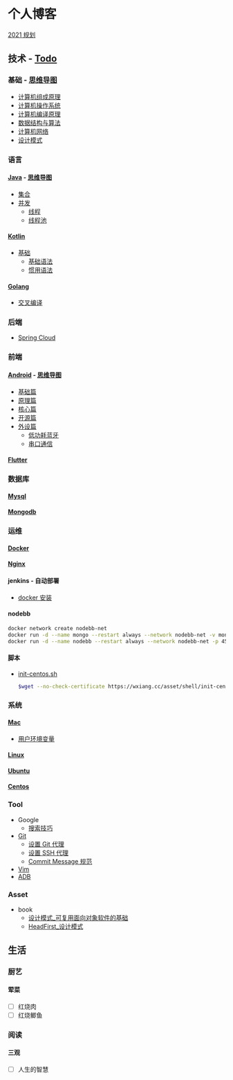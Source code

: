 # 个人博客

[2021 规划](log/2021-annual-plan.md)

## 技术 - [Todo](development/todo.md)

### 基础 - [思维导图](mind/Basic.pdf)

- [计算机组成原理](development/basic/computer-organization.md)
- [计算机操作系统](development/basic/operating-system.md)
- [计算机编译原理](development/basic/computer-organization.md)
- [数据结构与算法](development/basic/data-structure-algorithm.md)
- [计算机网络](development/basic/computer-network.md)
- [设计模式](development/basic/design-pattern.md)

### 语言

#### [Java](development/language/java.md) - [思维导图](mind/Java.pdf)

- [集合](development/language/java.md#集合)
- [并发](development/language/java.md#并发)
  - [线程](development/language/java.md#线程)
  - [线程池](development/language/java.md#线程池)

#### [Kotlin](development/language/kotlin.md)

- [基础](development/language/kotlin.md#基础)
  - [基础语法](development/language/kotlin.md#基础语法)
  - [惯用语法](development/language/kotlin.md#惯用语法)

#### [Golang](development/language/golang.md)

- [交叉编译](development/language/golang.md#交叉编译)

### 后端

- [Spring Cloud](development/web/spring-cloud.md)

### 前端

#### [Android](development/android.md) - [思维导图](mind/Android.pdf)

- [基础篇](development/android.md#基础篇)
- [原理篇](development/android.md#原理篇)
- [核心篇](development/android.md#核心篇)
- [开源篇](development/android.md#开源篇)
- [外设篇](development/android.md#外设篇)
  - [低功耗蓝牙](development/android.md#低功耗蓝牙Bluetooth-Low-Energy)
  - [串口通信](development/android.md#串口通信)

#### [Flutter](development/flutter.md)

### 数据库

#### [Mysql](development/database/mysql.md)

#### [Mongodb](development/database/mongodb.md)

### 运维

#### [Docker](development/docker.md)

#### [Nginx](development/nginx.md)

#### jenkins - 自动部署

- [docker 安装](development/docker.md#jenkins)

#### nodebb

```bash
docker network create nodebb-net
docker run -d --name mongo --restart always --network nodebb-net -v mongo-data:/data/db -p 127.0.0.1:27017:27017 mongo --wiredTigerCacheSizeGB 1
docker run -d --name nodebb --restart always --network nodebb-net -p 4567:4567 --link mongo:mongo nodebb/docker
```

#### 脚本

- [init-centos.sh](asset/shell/init-centos.sh)
  
  ```bash
  $wget --no-check-certificate https://wxiang.cc/asset/shell/init-centos.sh && chmod +x init-centos.sh && ./init-centos.sh
  ```

### 系统

#### [Mac](development/os/mac.md)

- [用户环境变量](development/os/mac.md#用户环境变量)

#### [Linux](development/os/linux.md)

#### [Ubuntu](development/os/ubuntu.md)

#### [Centos](development/os/centos.md)

### Tool

- Google
  - [搜索技巧](development/tool/google.md#搜索技巧)
- [Git](development/tool/git.md)
  - [设置 Git 代理](development/tool/git.md#设置-git-代理)
  - [设置 SSH 代理](development/tool/git.md#设置-ssh-代理)
  - [Commit Message 规范](development/tool/git-commit-message-specification.md)
- [Vim](development/tool/vim.md)
- [ADB](development/android/adb.md)

### Asset

- book
  - [设计模式_可复用面向对象软件的基础](asset/pdf/设计模式_可复用面向对象软件的基础.pdf)
  - [HeadFirst_设计模式](asset/pdf/HeadFirst_设计模式.pdf)

## 生活

### 厨艺

#### 荤菜

- [ ] 红烧肉
- [ ] 红烧鲫鱼

### 阅读

#### 三观

- [ ] 人生的智慧
